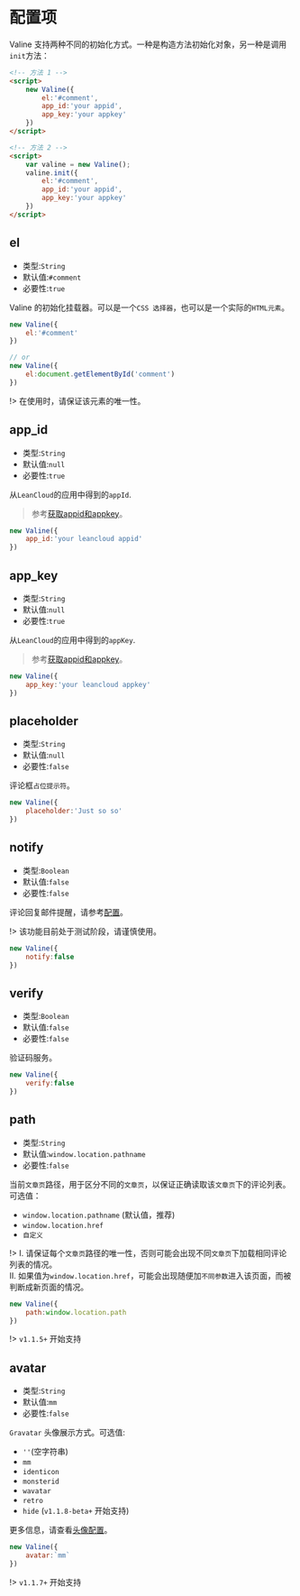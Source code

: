 # 配置项

Valine 支持两种不同的初始化方式。一种是构造方法初始化对象，另一种是调用`init`方法：
```html
<!-- 方法 1 -->
<script>
    new Valine({
        el:'#comment',
        app_id:'your appid',
        app_key:'your appkey'
    })
</script>

<!-- 方法 2 -->
<script>
    var valine = new Valine();
    valine.init({
        el:'#comment',
        app_id:'your appid',
        app_key:'your appkey'
    })
</script>
```

## el
- 类型:`String`
- 默认值:`#comment`
- 必要性:`true`

Valine 的初始化挂载器。可以是一个`CSS 选择器`，也可以是一个实际的`HTML元素`。
```js
new Valine({
    el:'#comment'
})

// or 
new Valine({
    el:document.getElementById('comment')
})
```
!> 在使用时，请保证该元素的唯一性。

## app_id
- 类型:`String`
- 默认值:`null`
- 必要性:`true`

从`LeanCloud`的应用中得到的`appId`.
> 参考[获取appid和appkey](quickstart.md?id=%e8%8e%b7%e5%8f%96appid%e5%92%8cappkey)。

```js
new Valine({
    app_id:'your leancloud appid'
})
```

## app_key
- 类型:`String`
- 默认值:`null`
- 必要性:`true`

从`LeanCloud`的应用中得到的`appKey`.
> 参考[获取appid和appkey](quickstart.md?id=%e8%8e%b7%e5%8f%96appid%e5%92%8cappkey)。

```js
new Valine({
    app_key:'your leancloud appkey'
})
```

## placeholder
- 类型:`String`
- 默认值:`null`
- 必要性:`false`

评论框`占位提示符`。
```js
new Valine({
    placeholder:'Just so so'
})
```

## notify
- 类型:`Boolean`
- 默认值:`false`
- 必要性:`false`

评论回复邮件提醒，请参考[配置](https://github.com/xCss/Valine/wiki/Valine-%E8%AF%84%E8%AE%BA%E7%B3%BB%E7%BB%9F%E4%B8%AD%E7%9A%84%E9%82%AE%E4%BB%B6%E6%8F%90%E9%86%92%E8%AE%BE%E7%BD%AE)。

!> 该功能目前处于测试阶段，请谨慎使用。

```js
new Valine({
    notify:false
})
```

## verify
- 类型:`Boolean`
- 默认值:`false`
- 必要性:`false`

验证码服务。

```js
new Valine({
    verify:false
})
```

## path
- 类型:`String`
- 默认值:`window.location.pathname`
- 必要性:`false`

当前`文章页`路径，用于区分不同的`文章页`，以保证正确读取该`文章页`下的评论列表。可选值：
- `window.location.pathname` (默认值，推荐)
- `window.location.href`
- `自定义` 

!> I. 请保证每个`文章页`路径的唯一性，否则可能会出现不同`文章页`下加载相同评论列表的情况。  
II. 如果值为`window.location.href`，可能会出现随便加`不同参数`进入该页面，而被判断成新页面的情况。

```js
new Valine({
    path:window.location.path
})
```
!> `v1.1.5+` 开始支持

## avatar
- 类型:`String`
- 默认值:`mm`
- 必要性:`false`

`Gravatar` 头像展示方式。可选值:
- `''`(空字符串)
- `mm`
- `identicon`
- `monsterid`
- `wavatar`
- `retro`
- `hide` (`v1.1.8-beta+` 开始支持)

更多信息，请查看[头像配置](avatar.md)。

```js
new Valine({
    avatar:`mm`
})
```
!> `v1.1.7+` 开始支持